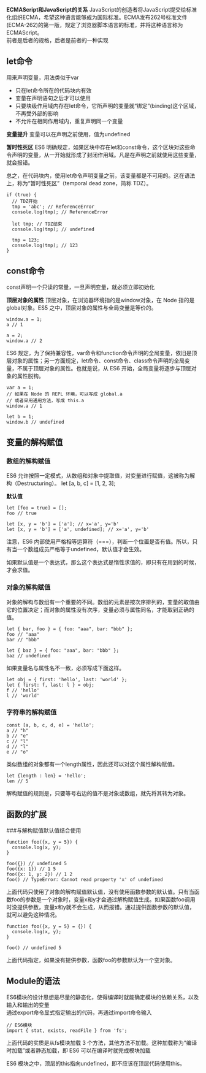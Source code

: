 **ECMAScript和JavaScript的关系**
JavaScript的创造者将JavaScript提交给标准化组织ECMA，希望这种语言能够成为国际标准。ECMA发布262号标准文件(ECMA-262)的第一版，规定了浏览器脚本语言的标准，并将这种语言称为ECMAScript。  
前者是后者的规格，后者是前者的一种实现

## let命令
用来声明变量，用法类似于var
+ 只在let命令所在的代码块内有效
+ 变量在声明语句之后才可以使用
+ 只要块级作用域内存在let命令，它所声明的变量就“绑定”(binding)这个区域，不再受外部的影响
+ 不允许在相同作用域内，重复声明同一个变量


**变量提升**
变量可以在声明之前使用，值为undefined

**暂时性死区**
ES6 明确规定，如果区块中存在let和const命令，这个区块对这些命令声明的变量，从一开始就形成了封闭作用域。凡是在声明之前就使用这些变量，就会报错。

总之，在代码块内，使用let命令声明变量之前，该变量都是不可用的。这在语法上，称为“暂时性死区”（temporal dead zone，简称 TDZ）。
~~~
if (true) {
  // TDZ开始
  tmp = 'abc'; // ReferenceError
  console.log(tmp); // ReferenceError

  let tmp; // TDZ结束
  console.log(tmp); // undefined

  tmp = 123;
  console.log(tmp); // 123
}

~~~

## const命令
const声明一个只读的常量，一旦声明变量，就必须立即初始化

**顶层对象的属性**
顶层对象，在浏览器环境指的是window对象，在 Node 指的是global对象。ES5 之中，顶层对象的属性与全局变量是等价的。
~~~
window.a = 1;
a // 1

a = 2;
window.a // 2
~~~

ES6 规定，为了保持兼容性，var命令和function命令声明的全局变量，依旧是顶层对象的属性；另一方面规定，let命令、const命令、class命令声明的全局变量，不属于顶层对象的属性。也就是说，从 ES6 开始，全局变量将逐步与顶层对象的属性脱钩。
~~~
var a = 1;
// 如果在 Node 的 REPL 环境，可以写成 global.a
// 或者采用通用方法，写成 this.a
window.a // 1

let b = 1;
window.b // undefined
~~~

## 变量的解构赋值
### 数组的解构赋值
ES6 允许按照一定模式，从数组和对象中提取值，对变量进行赋值，这被称为解构（Destructuring）。
    let [a, b, c] = [1, 2, 3];

**默认值**
~~~
let [foo = true] = [];
foo // true

let [x, y = 'b'] = ['a']; // x='a', y='b'
let [x, y = 'b'] = ['a', undefined]; // x='a', y='b'
~~~
注意，ES6 内部使用严格相等运算符（===），判断一个位置是否有值。所以，只有当一个数组成员严格等于undefined，默认值才会生效。

如果默认值是一个表达式，那么这个表达式是惰性求值的，即只有在用到的时候，才会求值。

### 对象的解构赋值 
对象的解构与数组有一个重要的不同。数组的元素是按次序排列的，变量的取值由它的位置决定；而对象的属性没有次序，变量必须与属性同名，才能取到正确的值。
~~~
let { bar, foo } = { foo: "aaa", bar: "bbb" };
foo // "aaa"
bar // "bbb"

let { baz } = { foo: "aaa", bar: "bbb" };
baz // undefined
~~~

如果变量名与属性名不一致，必须写成下面这样。
~~~
let obj = { first: 'hello', last: 'world' };
let { first: f, last: l } = obj;
f // 'hello'
l // 'world'
~~~

### 字符串的解构赋值 
~~~
const [a, b, c, d, e] = 'hello';
a // "h"
b // "e"
c // "l"
d // "l"
e // "o"
~~~

类似数组的对象都有一个length属性，因此还可以对这个属性解构赋值。
~~~
let {length : len} = 'hello';
len // 5
~~~
解构赋值的规则是，只要等号右边的值不是对象或数组，就先将其转为对象。

## 函数的扩展
###与解构赋值默认值结合使用
~~~
function foo({x, y = 5}) {
  console.log(x, y);
}

foo({}) // undefined 5
foo({x: 1}) // 1 5
foo({x: 1, y: 2}) // 1 2
foo() // TypeError: Cannot read property 'x' of undefined
~~~
上面代码只使用了对象的解构赋值默认值，没有使用函数参数的默认值。只有当函数foo的参数是一个对象时，变量x和y才会通过解构赋值生成。如果函数foo调用时没提供参数，变量x和y就不会生成，从而报错。通过提供函数参数的默认值，就可以避免这种情况。
~~~
function foo({x, y = 5} = {}) {
  console.log(x, y);
}

foo() // undefined 5
~~~
上面代码指定，如果没有提供参数，函数foo的参数默认为一个空对象。

## Module的语法
ES6模块的设计思想是尽量的静态化，使得编译时就能确定模块的依赖关系，以及输入和输出的变量  
通过export命令显式指定输出的代码，再通过import命令输入
~~~
// ES6模块
import { stat, exists, readFile } from 'fs';
~~~
上面代码的实质是从fs模块加载 3 个方法，其他方法不加载。这种加载称为“编译时加载”或者静态加载，即 ES6 可以在编译时就完成模块加载

ES6 模块之中，顶层的this指向undefined，即不应该在顶层代码使用this。